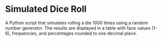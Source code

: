 # Simulated Dice Roll
A Python script that simulates rolling a die 1000 times using a random number generator. The results are displayed in a table with face values (1-6), frequencies, and percentages rounded to one decimal place.
